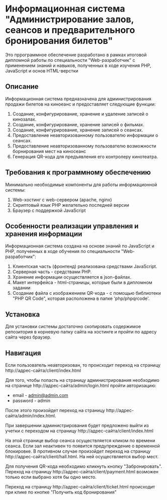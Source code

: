 # Информационная система "Администрирование залов, сеансов и предварительного бронирования билетов"

Это пррограммное обеспечение разработано в рамках итоговой дипломной работы по специальности "Web-разработчик" с применением знаний и навыков, полученных в ходе изучения PHP, JavaScript и основ HTML-верстки

## Описание

Информационная система предназначена для администрирования продажи билетов на киноеанс и предоставляет следующие функции:

1. Создание, конфигурирование, хранение и удаление записей о кинозалах. 
2. Создание, конфигурирование, хранение записей о фильмах. 
3. Создание, конфигурирование, хранение записей о сеансах.
5. Предоставление неавторизованному пользователю информации о сеансах.
6. Предоставление неавторизованному пользователю возможности борнирования мест на киносеанс
7. Генерация QR-кода для предъявления его контролеру кинотеатра.

## Требования к программному обеспечению

Минимально необходимые компоненты для работы информационной системы:

1. Web-хостинг с web-сервером (apache, nginx)
2. Скриптовый язык PHP желательно последней версии
2. Браузер с поддержкой JavaScript

## Особенности реализации управления и хранения информации

Информационная система создана на основе знаний по JavaScript и PHP, полученных в ходе обучения по специальности "Web-разработчик":

1. Клиентская часть (фронтенд) реализована средствами JavaScript. 
2. Серверная часть - средствами PHP. 
3. Хранение информации осуществляется в json-файлах.
4. Макет интерфейса - html-страницы, которые были в дипломном задании
5. Создание файла с изображением QR-кода - с помощью библиотеки "PHP QR Code", которая расположена в папке 'php/phpqrcode'.

## Установка

Для установки системы достаточно скопировать содержимое  репозитория в корневую папку сайта на хостинге и пройти по адресу сайта через браузер.

## Навигация

Если пользователь неавторизован, то происходит переход на страницу http://адрес-сайта/client/index.html

Для того, чтобы попасть на страницу администрирования необходимо на странице http://адрес-сайта/admin/login.html пройти авторизацию:

* email - admin@admin.com 
* password - admin

После этого произойдет переход на страницу http://адрес-сайта/admin/index.html.

При завершении администрирования будет предложено выйти из учетки с переходом на страницу http://адрес-сайта/client/index.html

На этой странице выбор сеанса осуществляется кликом по времени сеанса. Если зал неактивен то появится предупреждение о временной блокировке. В противном случае  произойдет переход на страницу http://адрес-сайта/client/hall.html. На ней осуществляется выбор мест.

Для получения QR-кода необходимо кликнуть кнопку "Забронировать". Переход на страницу http://адрес-сайта/client/payment.html возможен только если выбрано хотя бы одно место.

Переход на страницу http://адрес-сайта/client/ticket.html происходит при клике по кнопке "Получить код бронирования"

